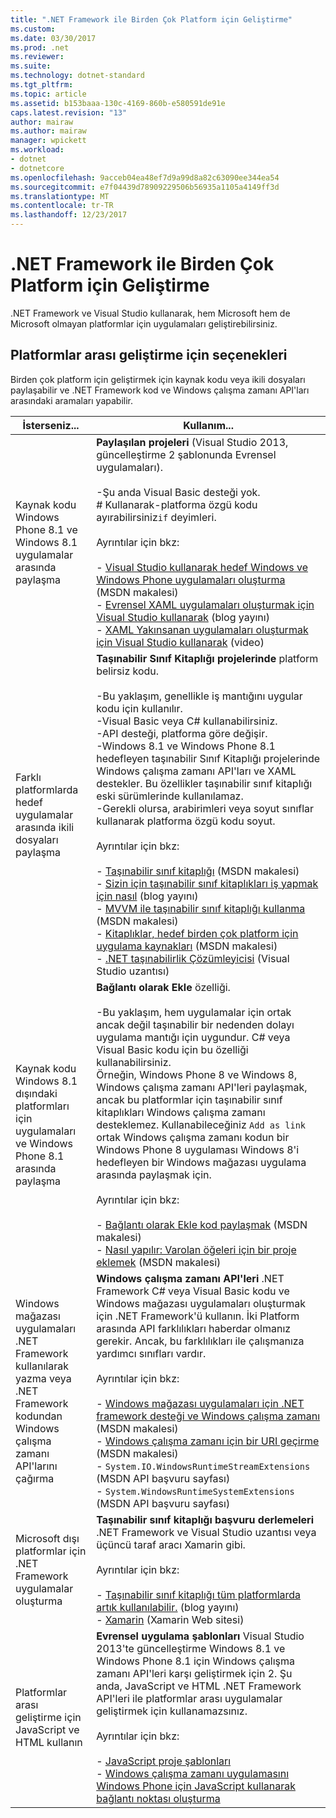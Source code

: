 ```yaml
---
title: ".NET Framework ile Birden Çok Platform için Geliştirme"
ms.custom: 
ms.date: 03/30/2017
ms.prod: .net
ms.reviewer: 
ms.suite: 
ms.technology: dotnet-standard
ms.tgt_pltfrm: 
ms.topic: article
ms.assetid: b153baaa-130c-4169-860b-e580591de91e
caps.latest.revision: "13"
author: mairaw
ms.author: mairaw
manager: wpickett
ms.workload:
- dotnet
- dotnetcore
ms.openlocfilehash: 9acceb04ea48ef7d9a99d8a82c63090ee344ea54
ms.sourcegitcommit: e7f04439d78909229506b56935a1105a4149ff3d
ms.translationtype: MT
ms.contentlocale: tr-TR
ms.lasthandoff: 12/23/2017
---
```

# <a name="developing-for-multiple-platforms-with-the-net-framework"></a>.NET Framework ile Birden Çok Platform için Geliştirme
.NET Framework ve Visual Studio kullanarak, hem Microsoft hem de Microsoft olmayan platformlar için uygulamaları geliştirebilirsiniz.  
  
## <a name="options-for-cross-platform-development"></a>Platformlar arası geliştirme için seçenekleri  
 Birden çok platform için geliştirmek için kaynak kodu veya ikili dosyaları paylaşabilir ve .NET Framework kod ve Windows çalışma zamanı API'ları arasındaki aramaları yapabilir.  
  
|İsterseniz...|Kullanım...|  
|-----------------------|------------|  
|Kaynak kodu Windows Phone 8.1 ve Windows 8.1 uygulamalar arasında paylaşma|**Paylaşılan projeleri** (Visual Studio 2013, güncelleştirme 2 şablonunda Evrensel uygulamaları).<br /><br /> -Şu anda Visual Basic desteği yok.<br /># Kullanarak-platforma özgü kodu ayırabilirsiniz`if` deyimleri.<br /><br /> Ayrıntılar için bkz:<br /><br /> -   [Visual Studio kullanarak hedef Windows ve Windows Phone uygulamaları oluşturma](http://msdn.microsoft.com/library/windows/apps/dn609832.aspx) (MSDN makalesi)<br />-   [Evrensel XAML uygulamaları oluşturmak için Visual Studio kullanarak](http://blogs.msdn.com/b/visualstudio/archive/2014/04/14/using-visual-studio-to-build-universal-xaml-apps.aspx) (blog yayını)<br />-   [XAML Yakınsanan uygulamaları oluşturmak için Visual Studio kullanarak](http://channel9.msdn.com/Events/Build/2014/3-591) (video)|  
|Farklı platformlarda hedef uygulamalar arasında ikili dosyaları paylaşma|**Taşınabilir Sınıf Kitaplığı projelerinde** platform belirsiz kodu.<br /><br /> -Bu yaklaşım, genellikle iş mantığını uygular kodu için kullanılır.<br />-Visual Basic veya C# kullanabilirsiniz.<br />-API desteği, platforma göre değişir.<br />-Windows 8.1 ve Windows Phone 8.1 hedefleyen taşınabilir Sınıf Kitaplığı projelerinde Windows çalışma zamanı API'ları ve XAML destekler. Bu özellikler taşınabilir sınıf kitaplığı eski sürümlerinde kullanılamaz.<br />-Gerekli olursa, arabirimleri veya soyut sınıflar kullanarak platforma özgü kodu soyut.<br /><br /> Ayrıntılar için bkz:<br /><br /> -   [Taşınabilir sınıf kitaplığı](../../../docs/standard/cross-platform/cross-platform-development-with-the-portable-class-library.md) (MSDN makalesi)<br />-   [Sizin için taşınabilir sınıf kitaplıkları iş yapmak için nasıl](http://blogs.msdn.com/b/dsplaisted/archive/2012/08/27/how-to-make-portable-class-libraries-work-for-you.aspx) (blog yayını)<br />-   [MVVM ile taşınabilir sınıf kitaplığı kullanma](../../../docs/standard/cross-platform/using-portable-class-library-with-model-view-view-model.md) (MSDN makalesi)<br />-   [Kitaplıklar, hedef birden çok platform için uygulama kaynakları](../../../docs/standard/cross-platform/app-resources-for-libraries-that-target-multiple-platforms.md) (MSDN makalesi)<br />-   [.NET taşınabilirlik Çözümleyicisi](http://visualstudiogallery.msdn.microsoft.com/1177943e-cfb7-4822-a8a6-e56c7905292b) (Visual Studio uzantısı)|  
|Kaynak kodu Windows 8.1 dışındaki platformları için uygulamaları ve Windows Phone 8.1 arasında paylaşma|**Bağlantı olarak Ekle** özelliği.<br /><br /> -Bu yaklaşım, hem uygulamalar için ortak ancak değil taşınabilir bir nedenden dolayı uygulama mantığı için uygundur. C# veya Visual Basic kodu için bu özelliği kullanabilirsiniz.<br />     Örneğin, Windows Phone 8 ve Windows 8, Windows çalışma zamanı API'leri paylaşmak, ancak bu platformlar için taşınabilir sınıf kitaplıkları Windows çalışma zamanı desteklemez. Kullanabileceğiniz `Add as link` ortak Windows çalışma zamanı kodun bir Windows Phone 8 uygulaması Windows 8'i hedefleyen bir Windows mağazası uygulama arasında paylaşmak için.<br /><br /> Ayrıntılar için bkz:<br /><br /> -   [Bağlantı olarak Ekle kod paylaşmak](http://msdn.microsoft.com/library/windowsphone/develop/jj714082\(v=vs.105\).aspx) (MSDN makalesi)<br />-   [Nasıl yapılır: Varolan öğeleri için bir proje eklemek](http://msdn.microsoft.com/library/vstudio/9f4t9t92\(v=vs.100\).aspx) (MSDN makalesi)|  
|Windows mağazası uygulamaları .NET Framework kullanılarak yazma veya .NET Framework kodundan Windows çalışma zamanı API'larını çağırma|**Windows çalışma zamanı API'leri** .NET Framework C# veya Visual Basic kodu ve Windows mağazası uygulamaları oluşturmak için .NET Framework'ü kullanın. İki Platform arasında API farklılıkları haberdar olmanız gerekir. Ancak, bu farklılıkları ile çalışmanıza yardımcı sınıfları vardır.<br /><br /> Ayrıntılar için bkz:<br /><br /> -   [Windows mağazası uygulamaları için .NET framework desteği ve Windows çalışma zamanı](../../../docs/standard/cross-platform/support-for-windows-store-apps-and-windows-runtime.md) (MSDN makalesi)<br />-   [Windows çalışma zamanı için bir URI geçirme](../../../docs/standard/cross-platform/passing-a-uri-to-the-windows-runtime.md) (MSDN makalesi)<br />-   <!--zz <xref:System.IO.WindowsRuntimeStreamExtensions>-->`System.IO.WindowsRuntimeStreamExtensions` (MSDN API başvuru sayfası)<br />-   <!--zz <xref:System.WindowsRuntimeSystemExtensions>-->`System.WindowsRuntimeSystemExtensions` (MSDN API başvuru sayfası)|  
|Microsoft dışı platformlar için .NET Framework uygulamalar oluşturma|**Taşınabilir sınıf kitaplığı başvuru derlemeleri** .NET Framework ve Visual Studio uzantısı veya üçüncü taraf aracı Xamarin gibi.<br /><br /> Ayrıntılar için bkz:<br /><br /> -   [Taşınabilir sınıf kitaplığı tüm platformlarda artık kullanılabilir.](http://blogs.msdn.com/b/dotnet/archive/2013/10/14/portable-class-library-pcl-now-available-on-all-platforms.aspx) (blog yayını)<br />-   [Xamarin](http://xamarin.com/visual-studio) (Xamarin Web sitesi)|  
|Platformlar arası geliştirme için JavaScript ve HTML kullanın|**Evrensel uygulama şablonları** Visual Studio 2013'te güncelleştirme Windows 8.1 ve Windows Phone 8.1 için Windows çalışma zamanı API'leri karşı geliştirmek için 2. Şu anda, JavaScript ve HTML .NET Framework API'leri ile platformlar arası uygulamalar geliştirmek için kullanamazsınız.<br /><br /> Ayrıntılar için bkz:<br /><br /> -   [JavaScript proje şablonları](http://msdn.microsoft.com/library/windows/apps/hh758331.aspx)<br />-   [Windows çalışma zamanı uygulamasını Windows Phone için JavaScript kullanarak bağlantı noktası oluşturma](http://msdn.microsoft.com/library/windows/apps/dn636144.aspx)|
